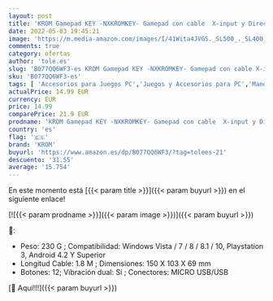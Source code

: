 ```yaml
---
layout: post
title: 'KROM Gamepad KEY -NXKROMKEY- Gamepad con cable  X-input y Direct - input  joystick y gatillos analogicos  función turbo  compatible con PC  Play station 3 y android 4 2  color negro'
date: 2022-05-03 19:45:21
image: 'https://m.media-amazon.com/images/I/41Wita4JVGS._SL500_._SL400_.jpg'
comments: true
category: ofertas
author: 'tole.es'
slug: 'B077QQ6WF3-es KROM Gamepad KEY -NXKROMKEY- Gamepad con cable X-input y...'
sku: 'B077QQ6WF3-es'
tags: [ 'Accesorios para Juegos PC','Juegos y Accesorios para PC','Mandos de juego para PC','Mandos para PC','Videojuegos','android','krom','🇪🇸', ]
actualPrice: 14.99 EUR
currency: EUR
price: 14.99
comparePrice: 21.9 EUR
prodname: 'KROM Gamepad KEY -NXKROMKEY- Gamepad con cable  X-input y Direct - input  joystick y gatillos analogicos  función turbo  compatible con PC  Play station 3 y android 4 2  color negro'
country: 'es'
flag: '🇪🇸'
brand: 'KROM'
buyurl: 'https://www.amazon.es/dp/B077QQ6WF3/?tag=tolees-21'
descuento: '31.55'
average: '15.754'
---
```


En este momento está [{{< param title >}}]({{< param buyurl >}}) en el siguiente enlace!

[![{{< param prodname >}}]({{< param image >}})]({{< param buyurl >}})

🔎:

- Peso: 230 G ; Compatibilidad: Windows Vista / 7 / 8 / 8.1 / 10, Playstation 3, Android 4.2 Y Superior
- Longitud Cable: 1.8 M ; Dimensiones: 150 X 103 X 69 mm
- Botones: 12; Vibración dual: Sí ; Conectores: MICRO USB/USB

[🛒 Aquí!!!]({{< param buyurl >}})
